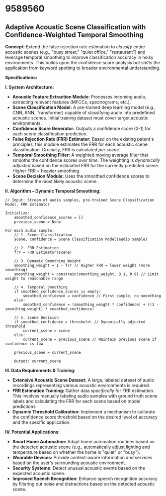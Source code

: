 # 9589560

## Adaptive Acoustic Scene Classification with Confidence-Weighted Temporal Smoothing

**Concept:** Extend the false rejection rate estimation to *classify* entire acoustic scenes (e.g., "busy street," "quiet office," "restaurant") and leverage temporal smoothing to improve classification accuracy in noisy environments. This builds upon the confidence score analysis but shifts the application from keyword spotting to broader environmental understanding.

**Specifications:**

**I. System Architecture:**

*   **Acoustic Feature Extraction Module:** Processes incoming audio, extracting relevant features (MFCCs, spectrograms, etc.).
*   **Scene Classification Model:** A pre-trained deep learning model (e.g., CNN, RNN, Transformer) capable of classifying audio into predefined acoustic scenes.  Initial training dataset must cover target acoustic environments.
*   **Confidence Score Generator:** Outputs a confidence score (0-1) for each scene classification prediction.
*   **False Rejection Rate (FRR) Estimator:** Based on the existing patent's principles, this module estimates the FRR for each acoustic scene classification.  Crucially, FRR is calculated *per scene*.
*   **Temporal Smoothing Filter:**  A weighted moving average filter that smooths the confidence scores *over time*.  The weighting is *dynamically adjusted* based on the estimated FRR for the currently predicted scene.  Higher FRR = heavier smoothing.
*   **Scene Decision Module:** Uses the smoothed confidence scores to determine the most likely acoustic scene.

**II. Algorithm – Dynamic Temporal Smoothing:**

```pseudocode
// Input: Stream of audio samples, pre-trained Scene Classification Model, FRR Estimator

Initialize:
    smoothed_confidence_scores = []
    previous_scene = None

For each audio sample:
    // 1. Scene Classification
    scene, confidence = Scene Classification Model(audio sample)

    // 2. FRR Estimation
    frr = FRR Estimator(scene)

    // 3. Dynamic Smoothing Weight
    smoothing_weight = 1 - frr // Higher FRR = lower weight (more smoothing)
    smoothing_weight = constrain(smoothing_weight, 0.1, 0.9) // Limit weight to reasonable range

    // 4. Temporal Smoothing
    if smoothed_confidence_scores is empty:
        smoothed_confidence = confidence // First sample, no smoothing
    else:
        smoothed_confidence = (smoothing_weight * confidence) + ((1 - smoothing_weight) * smoothed_confidence)

    // 5. Scene Decision
    if smoothed_confidence > threshold: // Dynamically adjusted threshold
        current_scene = scene
    else:
        current_scene = previous_scene // Maintain previous scene if confidence is low

    previous_scene = current_scene

    Output: current_scene
```

**III.  Data Requirements & Training:**

*   **Extensive Acoustic Scene Dataset:** A large, labeled dataset of audio recordings representing various acoustic environments is required.
*   **FRR Estimation Training:**  Gather data *specifically* for FRR estimation.  This involves manually labeling audio samples with ground truth scene labels and calculating the FRR for each scene based on model predictions.
*   **Dynamic Threshold Calibration:** Implement a mechanism to calibrate the confidence score threshold based on the desired level of accuracy and the specific application.

**IV.  Potential Applications:**

*   **Smart Home Automation:** Adapt home automation routines based on the detected acoustic scene (e.g., automatically adjust lighting and temperature based on whether the home is "quiet" or "busy").
*   **Wearable Devices:**  Provide context-aware information and services based on the user's surrounding acoustic environment.
*   **Security Systems:**  Detect unusual acoustic events based on the expected acoustic scene.
*   **Improved Speech Recognition:** Enhance speech recognition accuracy by filtering out noise and distractions based on the detected acoustic scene.